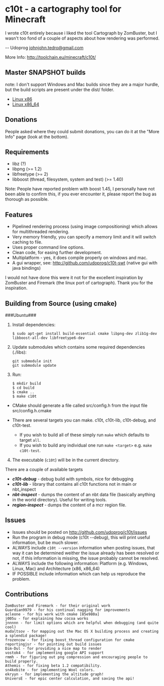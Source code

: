 c10t - a cartography tool for Minecraft
=======================================

I wrote c10t entirely because i liked the tool Cartograph by ZomBuster, but I wasn't too fond of a couple of aspects about how rendering was performed.

-- Udoprog <johnjohn.tedro@gmail.com>

More Info: http://toolchain.eu/minecraft/c10t/

Master SNAPSHOT builds
----------------------
note: I don't support Windows and Mac builds since they are a major
hurdle, but the build scripts are present under the dist/ folder.

  * [Linux x86](http://toolchain.eu/jenkins/job/c10t-snapshot/target=x86-linux/lastStableBuild/)
  * [Linux x86\_64](http://toolchain.eu/jenkins/job/c10t-snapshot/target=x86_64-linux/lastBuild/)

Donations
---------
People asked where they could submit donations, you can do it at the "More Info" page (look at the bottom).

Requirements
------------

  * libz (?)
  * libpng (>= 1.2)
  * libfreetype (>= 2)
  * libboost (thread, filesystem, system and test) (>= 1.40)

Note: People have reported problem with boost 1.45, I personally have not been able to confirm this, if you ever encounter it, please report the bug as thorough as possible.

Features
--------

  * Pipelined rendering process (using image compositioning) which allows for
    multithreaded rendering.
  * Very memory friendly, you can specify a memory limit and it will switch caching to file.
  * Uses proper command line options.
  * Clean code, for easing further development.
  * Multiplatform - yes, it does compile properly on windows and mac.
  * A gui wrapper, see: http://github.com/udoprog/c10t-swt (native gui with java bindings)

I would not have done this were it not for the excellent inspiration by
ZomBuster and Firemark (the linux port of cartograph). Thank you for the
inspiration.

Building from Source (using cmake)
----------------------------------

###Ubuntu###

 1. Install dependencies:

        $ sudo apt-get install build-essential cmake libpng-dev zlib1g-dev libboost-all-dev libfreetype6-dev

 2. Update submodules which contains some required dependencies (./libs):

        git submodule init
        git submodule update

 3. Run:

        $ mkdir build
        $ cd build
        $ cmake ..
        $ make c10t

 * CMake should generate a file called src/config.h from the input file src/config.h.cmake
  
 * There are several targets you can make.  c10t, c10t-lib, c10t-debug, and c10t-test.
   * If you wish to build all of these simply run `make` which defaults to target `all`.
   * If you wish to build any individual one run `make <target>` e.g. `make c10t-test`.

4. The executable (`c10t`) will be in the current directory.

There are a couple of available targets

 * ___c10t-debug___ - debug build with symbols, nice for debugging
 * ___c10t-lib___ - library that contains all c10t functions not in main or nbt_inspect
 * ___nbt-inspect___ - dumps the content of an nbt data file (basically anything in the world directory). Useful for writing tools.
 * ___region-inspect___ - dumps the content of a mcr region file.

Issues
------

 * Issues should be posted on http://github.com/udoprog/c10t/issues
 * Run the program in debug mode (c10t --debug), this will print useful information, but be much slower.
 * ALWAYS include `c10t --version` information when posting issues, that way it can be determined weither the issue already has been resolved or not, if this information is missing, the issue probably cannot be resolved.
 * ALWAYS include the following information: Platform (e.g. Windows, Linux, Mac) and Architecture (x86, x86_64)
 * IF POSSIBLE include information which can help us reproduce the problem.

Contributions
-------------
    ZomBuster and Firemark - for their original work
    Guardian9979 - for his continual nagging for improvements
    acleone - for his work with cmake [85e980a]
    j005u - for explaining how cocoa works
    jnnnnn - for limit options which are helpful when debugging (and quite cool)
    mudaltsov - for mapping out the Mac OS X building process and creating a splendid package!
    frozencow - for fixing boost_thread configuration for cmake
    reportingjsr - for pointing out build issues
    Dim-Dul - for providing a nice map to render
    vostok4 - for implementing google API support
    rmmh - for figuring out png compression and encouraging people to build properly.
    Athemis - for fixing beta 1.2 compatibility.
    sn4kebite - for implementing Wool colors.
    ekryyn - for implementing the altitude graph!
    UniversE - for epic center calculation, and saving the api!

